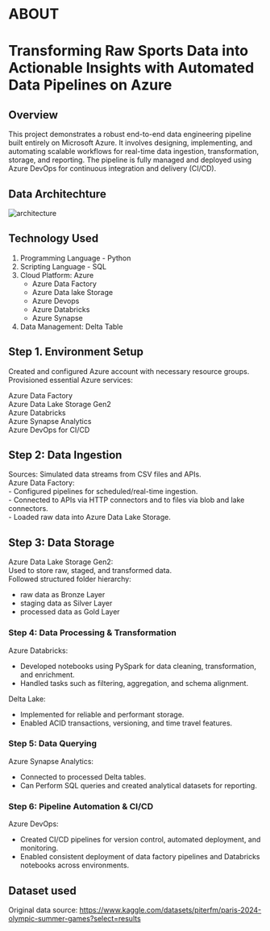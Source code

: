 # ABOUT
# Transforming Raw Sports Data into Actionable Insights with Automated Data Pipelines on Azure

## Overview
This project demonstrates a robust end-to-end data engineering pipeline built entirely on Microsoft Azure. It involves designing, implementing, and automating scalable workflows for real-time data ingestion, transformation, storage, and reporting. The pipeline is fully managed and deployed using Azure DevOps for continuous integration and delivery (CI/CD).


## Data Architechture

![architecture](https://github.com/user-attachments/assets/c3785460-4539-4dfd-b6b3-2e02f8d14bfc)

     
## Technology Used

1. Programming Language - Python 
2. Scripting Language - SQL 
3. Cloud Platform: Azure
   - Azure Data Factory
   - Azure Data lake Storage
   - Azure Devops
   - Azure Databricks
   - Azure Synapse
4. Data Management: Delta Table



## Step 1. Environment Setup

Created and configured Azure account with necessary resource groups.     <br>
Provisioned essential Azure services:     <br>

Azure Data Factory               <br>
Azure Data Lake Storage Gen2     <br>
Azure Databricks                 <br>
Azure Synapse Analytics          <br>
Azure DevOps for CI/CD           <br>



## Step 2: Data Ingestion


Sources: Simulated data streams from CSV files and APIs.     <br>
Azure Data Factory:     <br>
    - Configured pipelines for scheduled/real-time ingestion.     
    - Connected to APIs via HTTP connectors and to files via blob and lake connectors.     
    - Loaded raw data into Azure Data Lake Storage.     



## Step 3: Data Storage
Azure Data Lake Storage Gen2:                         <br>
Used to store raw, staged, and transformed data.     <br>
Followed structured folder hierarchy:                <br>
 - raw data as Bronze Layer                             <br>
 - staging data as Silver Layer                         <br>
 - processed data as Gold Layer                         <br>



### Step 4: Data Processing & Transformation
Azure Databricks:                                   
 - Developed notebooks using PySpark for data cleaning, transformation, and enrichment.
 - Handled tasks such as filtering, aggregation, and schema alignment.

Delta Lake:
 - Implemented for reliable and performant storage.
 - Enabled ACID transactions, versioning, and time travel features.

### Step 5: Data Querying
Azure Synapse Analytics:
 - Connected to processed Delta tables.
 - Can Perform SQL queries and created analytical datasets for reporting.

### Step 6: Pipeline Automation & CI/CD
Azure DevOps:
- Created CI/CD pipelines for version control, automated deployment, and monitoring.
- Enabled consistent deployment of data factory pipelines and Databricks notebooks across environments.




## Dataset used

Original data source: https://www.kaggle.com/datasets/piterfm/paris-2024-olympic-summer-games?select=results
